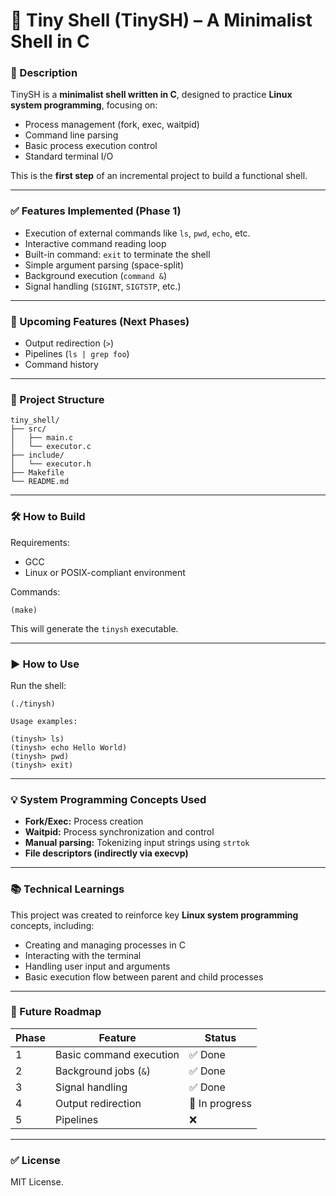 # 🐚 Tiny Shell (TinySH) – A Minimalist Shell in C

### 📌 Description

TinySH is a **minimalist shell written in C**, designed to practice **Linux system programming**, focusing on:

- Process management (fork, exec, waitpid)
- Command line parsing
- Basic process execution control
- Standard terminal I/O

This is the **first step** of an incremental project to build a functional shell.

---

### ✅ Features Implemented (Phase 1)

- Execution of external commands like `ls`, `pwd`, `echo`, etc.
- Interactive command reading loop
- Built-in command: `exit` to terminate the shell
- Simple argument parsing (space-split)
- Background execution (`command &`)
- Signal handling (`SIGINT`, `SIGTSTP`, etc.)

---

### 🚧 Upcoming Features (Next Phases)

- Output redirection (`>`)
- Pipelines (`ls | grep foo`)
- Command history

---

### 📂 Project Structure

```
tiny_shell/
├── src/
│   ├── main.c
│   └── executor.c
├── include/
│   └── executor.h
├── Makefile
└── README.md
```
---

### 🛠️ How to Build

Requirements:

- GCC
- Linux or POSIX-compliant environment

Commands:
```
(make)
```
This will generate the `tinysh` executable.

---

### ▶️ How to Use

Run the shell:

```
(./tinysh)

Usage examples:

(tinysh> ls)
(tinysh> echo Hello World)
(tinysh> pwd)
(tinysh> exit)
```
---

### 💡 System Programming Concepts Used

- **Fork/Exec:** Process creation
- **Waitpid:** Process synchronization and control
- **Manual parsing:** Tokenizing input strings using `strtok`
- **File descriptors (indirectly via execvp)**

---

### 📚 Technical Learnings

This project was created to reinforce key **Linux system programming** concepts, including:

- Creating and managing processes in C
- Interacting with the terminal
- Handling user input and arguments
- Basic execution flow between parent and child processes

---

### 🧭 Future Roadmap

| Phase | Feature | Status |
|---|---|---|
| 1 | Basic command execution | ✅ Done |
| 2 | Background jobs (`&`) | ✅ Done |
| 3 | Signal handling | ✅ Done |
| 4 | Output redirection | 🚧 In progress |
| 5 | Pipelines | ❌ |

---

### ✅ License

MIT License.
